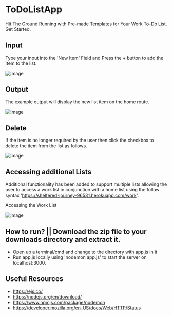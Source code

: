 # ToDoListApp
Hit The Ground Running with Pre-made Templates for Your Work To-Do List. Get Started.

## Input
Type your input into the 'New Item' Field and Press the + button to add the Item to the list.  

![image](https://user-images.githubusercontent.com/91548582/142395191-d0578fcd-1841-47ca-bdee-2ff24307b31f.png)

## Output 
The example output will display the new list item on the home route. 

![image](https://user-images.githubusercontent.com/91548582/142395866-e43fb75e-d6f4-457a-8d79-e5dafc7af9ff.png)

## Delete
If the item is no longer required by the user then click the checkbox to delete the item from the list as follows. 

![image](https://user-images.githubusercontent.com/91548582/142396147-976b30ea-7d51-4c08-ab22-8e991b3c1292.png)

## Accessing additional Lists

Additional functionality has been added to support multiple lists allowing the user to access a work list in conjunction with a home list using the follow syntax 'https://sheltered-journey-96531.herokuapp.com/work'. 

Accessing the Work List 

![image](https://user-images.githubusercontent.com/91548582/142396954-e5ec8ba3-b434-4a85-b056-b4c87d8ed618.png)


## How to run? || Download the zip file to your downloads directory and extract it.

* Open up a terminal/cmd and change to the directory with app.js in it
* Run app.js locally using 'nodemon app.js' to start the server on localhost:3000.

## Useful Resources 

* https://ejs.co/
* https://nodejs.org/en/download/
* https://www.npmjs.com/package/nodemon 
* https://developer.mozilla.org/en-US/docs/Web/HTTP/Status
